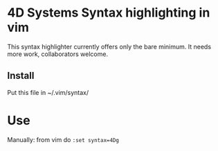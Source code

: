 # 4D Systems Syntax highlighting in vim

This syntax highlighter currently offers only the bare minimum. It needs more work, collaborators welcome.

## Install
Put this file in ~/.vim/syntax/

# Use
Manually: from vim do `:set syntax=4Dg`
